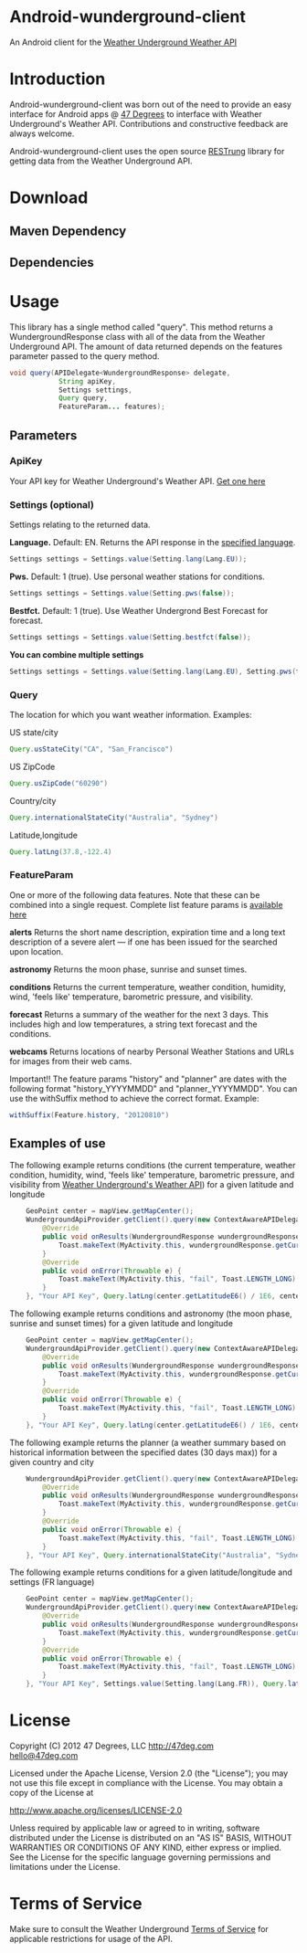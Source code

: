 # Android-wunderground-client

An Android client for the [Weather Underground Weather API](http://www.wunderground.com/weather/api/d/docs?d=index)

# Introduction

Android-wunderground-client was born out of the need to provide an easy interface for Android apps @ [47 Degrees](http://47deg.com) to interface with Weather Underground's Weather API. Contributions and constructive feedback are always welcome.

Android-wunderground-client uses the open source [RESTrung](https://github.com/47deg/restrung) library for getting data from the Weather Underground API.

# Download

## Maven Dependency

## Dependencies

# Usage

This library has a single method called "query". This method returns a WundergroundResponse class with all of the data from the Weather Underground API. The amount of data returned depends on the features parameter passed to the query method.

```java
void query(APIDelegate<WundergroundResponse> delegate,
            String apiKey,
            Settings settings,
            Query query,
            FeatureParam... features);
```

## Parameters

### ApiKey

Your API key for Weather Underground's Weather API. [Get one here](http://www.wunderground.com/weather/api/)

### Settings (optional)

Settings relating to the returned data.

**Language.** Default: EN. Returns the API response in the [specified language](http://www.wunderground.com/weather/api/d/docs?d=language-support).

```java
Settings settings = Settings.value(Setting.lang(Lang.EU));
```

**Pws.** Default: 1 (true). Use personal weather stations for conditions.

```java
Settings settings = Settings.value(Setting.pws(false));
```

**Bestfct.** Default: 1 (true). Use Weather Undergrond Best Forecast for forecast.

```java
Settings settings = Settings.value(Setting.bestfct(false));
```

**You can combine multiple settings**

```java
Settings settings = Settings.value(Setting.lang(Lang.EU), Setting.pws(false), Setting.bestfct(false));
```

### Query

The location for which you want weather information. Examples:

US state/city

```java
Query.usStateCity("CA", "San_Francisco")
```

US ZipCode

```java
Query.usZipCode("60290")
```

Country/city
```java
Query.internationalStateCity("Australia", "Sydney")
```

Latitude,longitude

```java
Query.latLng(37.8,-122.4)
```

### FeatureParam

One or more of the following data features. Note that these can be combined into a single request. Complete list feature params is [available here](http://www.wunderground.com/weather/api/d/docs?d=data/index)

**alerts** Returns the short name description, expiration time and a long text description of a severe alert — if one has been issued for the searched upon location.

**astronomy** Returns the moon phase, sunrise and sunset times.

**conditions** Returns the current temperature, weather condition, humidity, wind, 'feels like' temperature, barometric pressure, and visibility.

**forecast** Returns a summary of the weather for the next 3 days. This includes high and low temperatures, a string text forecast and the conditions.

**webcams** Returns locations of nearby Personal Weather Stations and URLs for images from their web cams.

Important!! The feature params "history" and "planner" are dates with the following format "history_YYYYMMDD" and "planner_YYYYMMDD". You can use the withSuffix method to achieve the correct format. Example:

```java
withSuffix(Feature.history, "20120810")
```

## Examples of use

The following example returns conditions (the current temperature, weather condition, humidity, wind, 'feels like' temperature, barometric pressure, and visibility from [Weather Underground's Weather API](http://www.wunderground.com/weather/api/d/docs?d=data/conditions)) for a given latitude and longitude

```java
    GeoPoint center = mapView.getMapCenter();
    WundergroundApiProvider.getClient().query(new ContextAwareAPIDelegate<WundergroundResponse>(MainActivity.this, WundergroundResponse.class, RequestCache.LoadPolicy.NEVER) {
        @Override
        public void onResults(WundergroundResponse wundergroundResponse) {
            Toast.makeText(MyActivity.this, wundergroundResponse.getCurrentObservation().getWeather(), Toast.LENGTH_LONG).show();
        }
        @Override
        public void onError(Throwable e) {
            Toast.makeText(MyActivity.this, "fail", Toast.LENGTH_LONG).show();
        }
    }, "Your API Key", Query.latLng(center.getLatitudeE6() / 1E6, center.getLongitudeE6() / 1E6), Feature.conditions);
```

The following example returns conditions and astronomy (the moon phase, sunrise and sunset times) for a given latitude and longitude

```java
    GeoPoint center = mapView.getMapCenter();
    WundergroundApiProvider.getClient().query(new ContextAwareAPIDelegate<WundergroundResponse>(MainActivity.this, WundergroundResponse.class, RequestCache.LoadPolicy.NEVER) {
        @Override
        public void onResults(WundergroundResponse wundergroundResponse) {
            Toast.makeText(MyActivity.this, wundergroundResponse.getCurrentObservation().getWeather(), Toast.LENGTH_LONG).show();
        }
        @Override
        public void onError(Throwable e) {
            Toast.makeText(MyActivity.this, "fail", Toast.LENGTH_LONG).show();
        }
    }, "Your API Key", Query.latLng(center.getLatitudeE6() / 1E6, center.getLongitudeE6() / 1E6), Feature.conditions, Feature.astronomy);
```

The following example returns the planner (a weather summary based on historical information between the specified dates (30 days max)) for a given country and city

```java
    WundergroundApiProvider.getClient().query(new ContextAwareAPIDelegate<WundergroundResponse>(MainActivity.this, WundergroundResponse.class, RequestCache.LoadPolicy.NEVER) {
        @Override
        public void onResults(WundergroundResponse wundergroundResponse) {
            Toast.makeText(MyActivity.this, wundergroundResponse.getCurrentObservation().getWeather(), Toast.LENGTH_LONG).show();
        }
        @Override
        public void onError(Throwable e) {
            Toast.makeText(MyActivity.this, "fail", Toast.LENGTH_LONG).show();
        }
    }, "Your API Key", Query.internationalStateCity("Australia", "Sydney"), withSuffix(Feature.planner, "20120810"));
```

The following example returns conditions for a given latitude/longitude and settings (FR language)

```java
    GeoPoint center = mapView.getMapCenter();
    WundergroundApiProvider.getClient().query(new ContextAwareAPIDelegate<WundergroundResponse>(MainActivity.this, WundergroundResponse.class, RequestCache.LoadPolicy.NEVER) {
        @Override
        public void onResults(WundergroundResponse wundergroundResponse) {
            Toast.makeText(MyActivity.this, wundergroundResponse.getCurrentObservation().getWeather(), Toast.LENGTH_LONG).show();
        }
        @Override
        public void onError(Throwable e) {
            Toast.makeText(MyActivity.this, "fail", Toast.LENGTH_LONG).show();
        }
    }, "Your API Key", Settings.value(Setting.lang(Lang.FR)), Query.latLng(center.getLatitudeE6() / 1E6, center.getLongitudeE6() / 1E6), Feature.conditions);
```

# License

Copyright (C) 2012 47 Degrees, LLC 
http://47deg.com  
hello@47deg.com

Licensed under the Apache License, Version 2.0 (the "License"); you may not use this file except in compliance with the License. You may obtain a copy of the License at

 http://www.apache.org/licenses/LICENSE-2.0

Unless required by applicable law or agreed to in writing, software distributed under the License is distributed on an "AS IS" BASIS, WITHOUT WARRANTIES OR CONDITIONS OF ANY KIND, either express or implied. See the License for the specific language governing permissions and limitations under the License.

# Terms of Service

Make sure to consult the Weather Underground [Terms of Service](http://www.wunderground.com/weather/api/d/terms.html) for applicable restrictions for usage of the API.